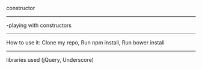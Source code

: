 constructor
_________________________
-playing with constructors
_________________________
How to use it:
  Clone my repo,
  Run npm install,
  Run bower install
  __________________________
libraries used (jQuery, Underscore)

